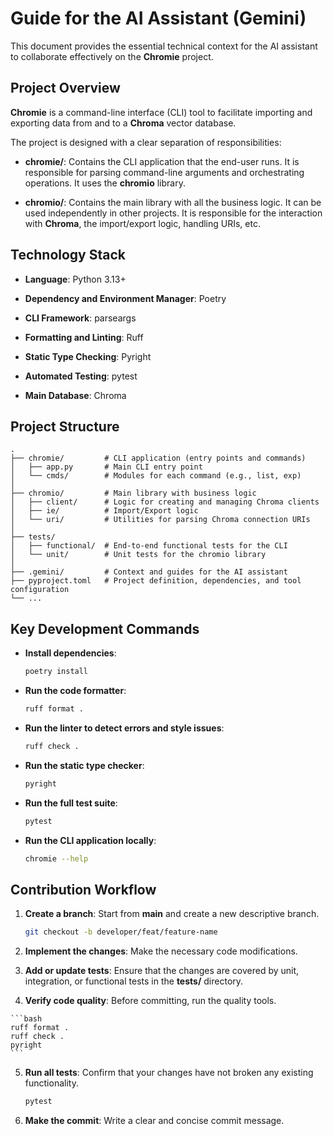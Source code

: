 # Guide for the AI Assistant (Gemini)

This document provides the essential technical context for the AI assistant to collaborate effectively on the **Chromie** project.


## Project Overview

**Chromie** is a command-line interface (CLI) tool to facilitate importing and exporting data from and to a **Chroma** vector database.

The project is designed with a clear separation of responsibilities:

- **chromie/**:
  Contains the CLI application that the end-user runs.
  It is responsible for parsing command-line arguments and orchestrating operations.
  It uses the **chromio** library.

- **chromio/**:
  Contains the main library with all the business logic.
  It can be used independently in other projects.
  It is responsible for the interaction with **Chroma**, the import/export logic, handling URIs, etc.


## Technology Stack

- **Language**: Python 3.13+

- **Dependency and Environment Manager**: Poetry

- **CLI Framework**: parseargs

- **Formatting and Linting**: Ruff

- **Static Type Checking**: Pyright

- **Automated Testing**: pytest

- **Main Database**: Chroma


## Project Structure

```
.
├── chromie/         # CLI application (entry points and commands)
│   ├── app.py       # Main CLI entry point
│   └── cmds/        # Modules for each command (e.g., list, exp)
│
├── chromio/         # Main library with business logic
│   ├── client/      # Logic for creating and managing Chroma clients
│   ├── ie/          # Import/Export logic
│   └── uri/         # Utilities for parsing Chroma connection URIs
│
├── tests/
│   ├── functional/  # End-to-end functional tests for the CLI
│   └── unit/        # Unit tests for the chromio library
│
├── .gemini/         # Context and guides for the AI assistant
├── pyproject.toml   # Project definition, dependencies, and tool configuration
└── ...
```


## Key Development Commands

- **Install dependencies**:

  ```bash
  poetry install
  ```

- **Run the code formatter**:

  ```bash
  ruff format .
  ```

- **Run the linter to detect errors and style issues**:

  ```bash
  ruff check .
  ```

- **Run the static type checker**:

  ```bash
  pyright
  ```

- **Run the full test suite**:

  ```bash
  pytest
  ```

- **Run the CLI application locally**:

  ```bash
  chromie --help
  ```


## Contribution Workflow

01. **Create a branch**:
    Start from **main** and create a new descriptive branch.

    ```bash
    git checkout -b developer/feat/feature-name
    ```

02. **Implement the changes**:
    Make the necessary code modifications.

03. **Add or update tests**:
    Ensure that the changes are covered by unit, integration, or functional tests in the **tests/** directory.

04.  **Verify code quality**:
    Before committing, run the quality tools.

    ```bash
    ruff format .
    ruff check .
    pyright
    ```

05. **Run all tests**: Confirm that your changes have not broken any existing functionality.

    ```bash
    pytest
    ```

06. **Make the commit**:
    Write a clear and concise commit message.